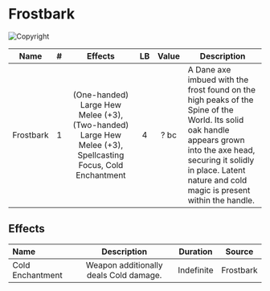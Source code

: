 # Frostbark

![Copyright]()

|   Name   | # |                             Effects                             | LB | Value | Description                                                                                                                                                                                                                        |
| :-------: | :-: | :--------------------------------------------------------------: | :-: | :---: | ---------------------------------------------------------------------------------------------------------------------------------------------------------------------------------------------------------------------------------- |
| Frostbark | 1 | (One-handed) Large Hew Melee (+3), (Two-handed) Large Hew Melee (+3), Spellcasting Focus, Cold Enchantment | 4 | ? bc | A Dane axe imbued with the frost found on the high peaks of the Spine of the World. Its solid oak handle appears grown into the axe head, securing it solidly in place. Latent nature and cold magic is present within the handle. |

## Effects

| Name             |                  Description                  |  Duration  |  Source  |
| :--------------- | :------------------------------------: | :--------: | :-------: |
| Cold Enchantment | Weapon additionally deals Cold damage. | Indefinite | Frostbark |

